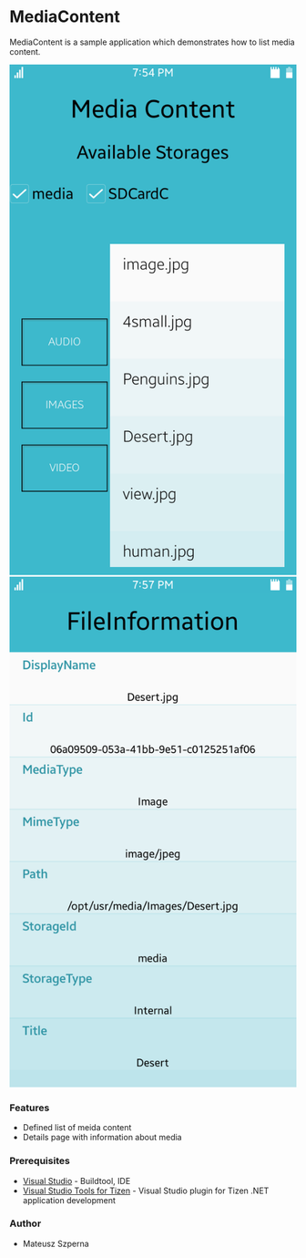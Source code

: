 # MediaContent
MediaContent is a sample application which demonstrates how to list media content.

![Main page](./Screenshots/MediaContent_main_mobile.png)
![Detail page](./Screenshots/MediaContent_detail_mobile.png)

### Features
* Defined list of meida content
* Details page with information about media

### Prerequisites

* [Visual Studio](https://www.visualstudio.com/) - Buildtool, IDE
* [Visual Studio Tools for Tizen](https://developer.tizen.org/development/visual-studio-tools-tizen/installing-visual-studio-tools-tizen) - Visual Studio plugin for Tizen .NET application development

### Author
* Mateusz Szperna
